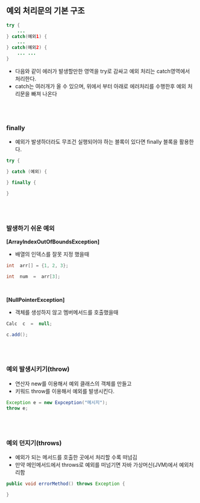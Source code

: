 ﻿## 예외 처리문의 기본 구조

```java
try { 
	... 
} catch(예외1) { 
	... 
} catch(예외2) { 
	... ... 
}
```
- 다음와 같이 에러가 발생할만한 영역을 try로 감싸고 예외 처리는 catch영역에서 처리한다.
- catch는 여러개가 올 수 있으며, 위에서 부터 아래로 에러처리를 수행한후 예외 처리문을 빠져 나온다

<br>
<br>

### finally
- 예외가 발생하더라도 무조건 실행되어야 하는 블록이 있다면 finally 블록을 활용한다.
```java
try {

} catch (예외) {

} finally {

}
```

<br>
<br>

### 발생하기 쉬운 예외

<b>[ArrayIndexOutOfBoundsException]</b>

-   배열의 인덱스를 잘못 지정 했을때
    
```java
int  arr[] = {1, 2, 3};

int  num  =  arr[3];
```
  
<br>

<b>[NullPointerException]</b>

-   객체를 생성하지 않고 멤버메서드를 호출했을때
    
```java
Calc  c  =  null;

c.add();
```

<br>
<br>

### 예외 발생시키기(throw)
- 연산자 new를 이용해서 예외 클래스의 객체를 만들고
- 키워드 throw를 이용해서 예외를 발생시킨다.
```java
Exception e = new Expception("메시지");
throw e;
```

<br>
<br>

### 예외 던지기(throws)
- 예외가 되는 메서드를 호출한 곳에서 처리할 수록 떠넘김
- 만약 메인메서드에서 throws로 예외를 떠넘기면 자바 가상머신(JVM)에서 예외처리함
```java
public void errorMethod() throws Exception {

}
``` 
